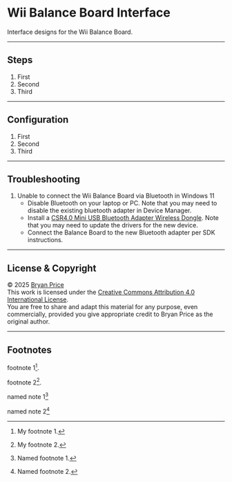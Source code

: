 # Wii Balance Board Interface

Interface designs for the Wii Balance Board.

---

## Steps
1. First
2. Second
3. Third

---

## Configuration
1. First
2. Second
3. Third

---

## Troubleshooting
1. Unable to connect the Wii Balance Board via Bluetooth in Windows 11  
   - Disable Bluetooth on your laptop or PC.  Note that you may need to disable the existing bluetooth adapter in Device Manager.
   - Install a [CSR4.0 Mini USB Bluetooth Adapter Wireless Dongle](https://www.amazon.com/dp/B07KC39CCL?ref=ppx_yo2ov_dt_b_fed_asin_title).  Note that you may need to update the drivers for the new device.
   - Connect the Balance Board to the new Bluetooth adapter per SDK instructions.

---

## License & Copyright
© 2025 [Bryan Price](mailto:bryansp_ms@hotmail.com?subject=Wii%20Balance%20Board)  
This work is licensed under the [Creative Commons Attribution 4.0 International License](https://creativecommons.org/licenses/by/4.0/).  
You are free to share and adapt this material for any purpose, even commercially, provided you give appropriate credit to Bryan Price as the original author.

---

## Footnotes
footnote 1[^1].

footnote 2[^2].

named note 1[^note1]

named note 2[^note2]  

[^1]: My footnote 1.
[^2]: My footnote 2.
[^note1]:
    Named footnote 1.
[^note2]:
    Named footnote 2.

